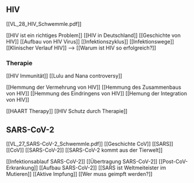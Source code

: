 ## HIV
[[VL_28_HIV_Schwemmle.pdf]]

[[HIV ist ein richtiges Problem]]
[[HIV in Deutschland]]
[[Geschichte von HIV]]
[[Aufbau von HIV Virus]]
[[Infektionszyklus]]
[[Infektionswege]] 
[[Klinischer Verlauf HIV]]
--> [[Warum ist HIV so erfolgreich?]]

### Therapie
[[HIV Immunität]]
[[Lulu and Nana controversy]]

[[Hemmung der Vermehrung von HIV]]
[[Hemmung des Zusammenbaus von HIV]]
[[Hemmung des Eindringens von HIV]]
[[Hemung der Integration von HIV]]

[[HAART Therapy]]
[[HIV Schutz durch Therapie]]


## SARS-CoV-2

[[VL_27_SARS-CoV-2_Schwemmle.pdf]]
[[Geschichte CoV]]
[[SARS]]
[[CoV]]
[[SARS-CoV-2]]
[[SARS-CoV-2 kommt aus der Tierwelt]]


[[Infektionsablauf SARS-CoV-2]]
[[Übertragung SARS-CoV-2]]
[[Post-CoV-Erkrankung]]
[[Aufbau SARS-CoV-2]]
[[SARS ist Weltmeiteister im Mutieren]]
[[Aktive Impfung]]
[[Wer muss geimpft werden?]]

